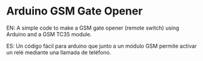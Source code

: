 # Arduino GSM Gate Opener 

EN: A simple code to make a GSM gate opener (remote switch) using Arduino and a GSM TC35 module. 

ES: Un código fácil para arduino que junto a un módulo GSM permite activar un relé mediante una llamada de teléfono.
